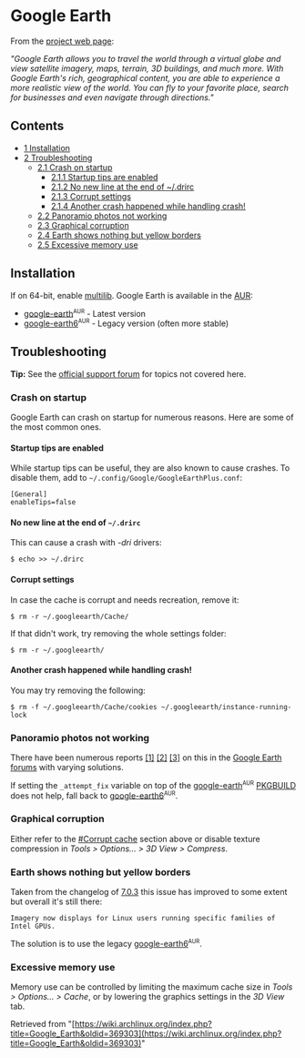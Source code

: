 # Google Earth

From the [project web page](http://support.google.com/earth/bin/answer.py?hl=en&answer=176145):

_"Google Earth allows you to travel the world through a virtual globe and view satellite imagery, maps, terrain, 3D buildings, and much more. With Google Earth's rich, geographical content, you are able to experience a more realistic view of the world. You can fly to your favorite place, search for businesses and even navigate through directions."_

## Contents

*   [1 Installation](#Installation)
*   [2 Troubleshooting](#Troubleshooting)
    *   [2.1 Crash on startup](#Crash_on_startup)
        *   [2.1.1 Startup tips are enabled](#Startup_tips_are_enabled)
        *   [2.1.2 No new line at the end of ~/.drirc](#No_new_line_at_the_end_of_.7E.2F.drirc)
        *   [2.1.3 Corrupt settings](#Corrupt_settings)
        *   [2.1.4 Another crash happened while handling crash!](#Another_crash_happened_while_handling_crash.21)
    *   [2.2 Panoramio photos not working](#Panoramio_photos_not_working)
    *   [2.3 Graphical corruption](#Graphical_corruption)
    *   [2.4 Earth shows nothing but yellow borders](#Earth_shows_nothing_but_yellow_borders)
    *   [2.5 Excessive memory use](#Excessive_memory_use)

## Installation

If on 64-bit, enable [multilib](/index.php/Multilib "Multilib"). Google Earth is available in the [AUR](/index.php/AUR "AUR"):

*   [google-earth](https://aur.archlinux.org/packages/google-earth/)<sup><small>AUR</small></sup> - Latest version
*   [google-earth6](https://aur.archlinux.org/packages/google-earth6/)<sup><small>AUR</small></sup> - Legacy version (often more stable)

## Troubleshooting

**Tip:** See the [official support forum](https://productforums.google.com/forum/#!categories/earth/linux) for topics not covered here.

### Crash on startup

Google Earth can crash on startup for numerous reasons. Here are some of the most common ones.

#### Startup tips are enabled

While startup tips can be useful, they are also known to cause crashes. To disable them, add to `~/.config/Google/GoogleEarthPlus.conf`:

```
[General]
enableTips=false

```

#### No new line at the end of `~/.drirc`

This can cause a crash with _-dri_ drivers:

```
$ echo >> ~/.drirc

```

#### Corrupt settings

In case the cache is corrupt and needs recreation, remove it:

```
$ rm -r ~/.googleearth/Cache/

```

If that didn't work, try removing the whole settings folder:

```
$ rm -r ~/.googleearth/

```

#### Another crash happened while handling crash!

You may try removing the following:

```
$ rm -f ~/.googleearth/Cache/cookies ~/.googleearth/instance-running-lock

```

### Panoramio photos not working

There have been numerous reports [[1]](http://productforums.google.com/d/msg/earth/548PQIT8bKI/rbpVsbMawwIJ) [[2]](http://productforums.google.com/forum/#!msg/earth/_h4t6SpY_II/6O_DTry49pgJ) [[3]](http://productforums.google.com/d/msg/earth/tZfKSs2AaZc/r_rBDl5djIMJ) on this in the [Google Earth forums](https://productforums.google.com/forum/#!categories/earth/linux) with varying solutions.

If setting the `_attempt_fix` variable on top of the [google-earth](https://aur.archlinux.org/packages/google-earth/)<sup><small>AUR</small></sup> [PKGBUILD](https://aur.archlinux.org/packages/go/google-earth/PKGBUILD) does not help, fall back to [google-earth6](https://aur.archlinux.org/packages/google-earth6/)<sup><small>AUR</small></sup>.

### Graphical corruption

Either refer to the [#Corrupt cache](#Corrupt_cache) section above or disable texture compression in _Tools > Options... > 3D View > Compress_.

### Earth shows nothing but yellow borders

Taken from the changelog of [7.0.3](https://support.google.com/earth/bin/answer.py?hl=en&answer=40901) this issue has improved to some extent but overall it's still there:

```
Imagery now displays for Linux users running specific families of Intel GPUs.

```

The solution is to use the legacy [google-earth6](https://aur.archlinux.org/packages/google-earth6/)<sup><small>AUR</small></sup>.

### Excessive memory use

Memory use can be controlled by limiting the maximum cache size in _Tools > Options... > Cache_, or by lowering the graphics settings in the _3D View_ tab.

Retrieved from "[https://wiki.archlinux.org/index.php?title=Google_Earth&oldid=369303](https://wiki.archlinux.org/index.php?title=Google_Earth&oldid=369303)"